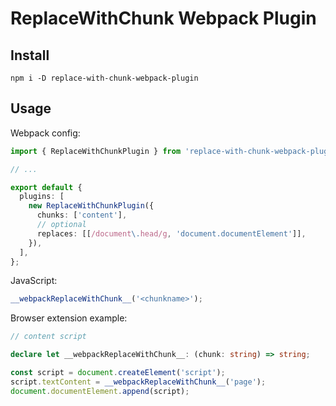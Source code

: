 # ReplaceWithChunk Webpack Plugin

## Install

```
npm i -D replace-with-chunk-webpack-plugin
```

## Usage

Webpack config:

```ts
import { ReplaceWithChunkPlugin } from 'replace-with-chunk-webpack-plugin';

// ...

export default {
  plugins: [
    new ReplaceWithChunkPlugin({
      chunks: ['content'],
      // optional
      replaces: [[/document\.head/g, 'document.documentElement']],
    }),
  ],
};
```

JavaScript:

```js
__webpackReplaceWithChunk__('<chunkname>');
```

Browser extension example:

```ts
// content script

declare let __webpackReplaceWithChunk__: (chunk: string) => string;

const script = document.createElement('script');
script.textContent = __webpackReplaceWithChunk__('page');
document.documentElement.append(script);
```
